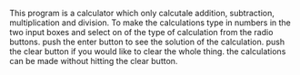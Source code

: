 This program is a calculator which only calcutale addition, subtraction, multiplication and division. 
To make the calculations type in numbers in the two input boxes and select on of the type of calculation from the radio buttons.
push the enter button to see the solution of the calculation. push the clear button if you would like to clear the whole thing.
the calculations can be made without hitting the clear button.